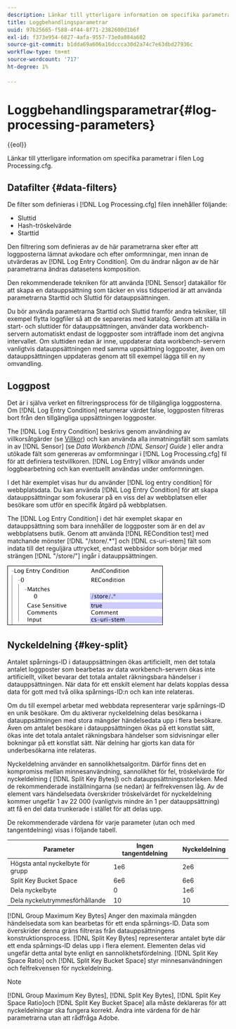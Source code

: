 ```yaml
---
description: Länkar till ytterligare information om specifika parametrar i filen Log Processing.cfg.
title: Loggbehandlingsparametrar
uuid: 97b25665-f588-4f44-8f71-2382600d1b6f
exl-id: f373e954-6827-4afa-9557-73e0a884a602
source-git-commit: b1dda69a606a16dccca30d2a74c7e63dbd27936c
workflow-type: tm+mt
source-wordcount: '717'
ht-degree: 1%

---
```


# Loggbehandlingsparametrar{#log-processing-parameters}

{{eol}}

Länkar till ytterligare information om specifika parametrar i filen Log Processing.cfg.

<!--
c_data_filters.xml
-->

## Datafilter {#data-filters}

De filter som definieras i [!DNL Log Processing.cfg] filen innehåller följande:

* Sluttid
* Hash-tröskelvärde
* Starttid

Den filtrering som definieras av de här parametrarna sker efter att loggposterna lämnat avkodare och efter omformningar, men innan de utvärderas av [!DNL Log Entry Condition]. Om du ändrar någon av de här parametrarna ändras datasetens komposition.

Den rekommenderade tekniken för att använda [!DNL Sensor] datakällor för att skapa en datauppsättning som täcker en viss tidsperiod är att använda parametrarna Starttid och Sluttid för datauppsättningen.

Du bör använda parametrarna Starttid och Sluttid framför andra tekniker, till exempel flytta loggfiler så att de separeras med katalog. Genom att ställa in start- och sluttider för datauppsättningen, använder data workbench-servern automatiskt endast de loggposter som inträffade inom det angivna intervallet. Om sluttiden redan är inne, uppdaterar data workbench-servern vanligtvis datauppsättningen med samma uppsättning loggposter, även om datauppsättningen uppdateras genom att till exempel lägga till en ny omvandling.

<!--
c_log_entry_con.xml
-->

## Loggpost

Det är i själva verket en filtreringsprocess för de tillgängliga loggposterna. Om [!DNL Log Entry Condition] returnerar värdet false, loggposten filtreras bort från den tillgängliga uppsättningen loggposter.

The [!DNL Log Entry Condition] beskrivs genom användning av villkorsåtgärder (se [Villkor](../../../home/c-dataset-const-proc/c-conditions/c-abt-cond.md)) och kan använda alla inmatningsfält som samlats in av [!DNL Sensor] (se *Data Workbench [!DNL Sensor] Guide* ) eller andra utökade fält som genereras av omformningar i [!DNL Log Processing.cfg] fil för att definiera testvillkoren. [!DNL Log Entry] villkor används under loggbearbetning och kan eventuellt användas under omformningen.

I det här exemplet visas hur du använder [!DNL log entry condition] för webbplatsdata. Du kan använda [!DNL Log Entry Condition] för att skapa datauppsättningar som fokuserar på en viss del av webbplatsen eller besökare som utför en specifik åtgärd på webbplatsen.

The [!DNL Log Entry Condition] i det här exemplet skapar en datauppsättning som bara innehåller de loggposter som är en del av webbplatsens butik. Genom att använda [!DNL RECondition test] med matchande mönster [!DNL "/store/.*"] och [!DNL cs-uri-stem] fält som indata till det reguljära uttrycket, endast webbsidor som börjar med strängen [!DNL "/store/"] ingår i datauppsättningen.

![](assets/cfg_LogProcessing_LogEntryCondition.png)

<!--
c_key_split.xml
-->

## Nyckeldelning {#key-split}

Antalet spårnings-ID i datauppsättningen ökas artificiellt, men det totala antalet loggposter som bearbetas av data workbench-servern ökas inte artificiellt, vilket bevarar det totala antalet räkningsbara händelser i datauppsättningen. När data för ett enskilt element har delats kopplas dessa data för gott med två olika spårnings-ID:n och kan inte relateras.

Om du till exempel arbetar med webbdata representerar varje spårnings-ID en unik besökare. Om du aktiverar nyckeldelning delas besökarna i datauppsättningen med stora mängder händelsedata upp i flera besökare. Även om antalet besökare i datauppsättningen ökas på ett konstlat sätt, ökas inte det totala antalet räkningsbara händelser som sidvisningar eller bokningar på ett konstlat sätt. När delning har gjorts kan data för underbesökarna inte relateras.

Nyckeldelning använder en sannolikhetsalgoritm. Därför finns det en kompromiss mellan minnesanvändning, sannolikhet för fel, tröskelvärde för nyckeldelning ( [!DNL Split Key Bytes]) och datauppsättningsstorleken. Med de rekommenderade inställningarna (se nedan) är felfrekvensen låg. Av de element vars händelsedata överskrider tröskelvärdet för nyckeldelning kommer ungefär 1 av 22 000 (vanligtvis mindre än 1 per datauppsättning) att få en del data trunkerade i stället för att delas upp.

De rekommenderade värdena för varje parameter (utan och med tangentdelning) visas i följande tabell.

| Parameter | Ingen tangentdelning | Nyckeldelning |
|---|---|---|
| Högsta antal nyckelbyte för grupp | 1e6 | 2e6 |
| Split Key Bucket Space | 6e6 | 6e6 |
| Dela nyckelbyte | 0 | 1e6 |
| Dela nyckelutrymmesförhållande | 10 | 10 |

[!DNL Group Maximum Key Bytes] Anger den maximala mängden händelsedata som kan bearbetas för ett enda spårnings-ID. Data som överskrider denna gräns filtreras från datauppsättningens konstruktionsprocess. [!DNL Split Key Bytes] representerar antalet byte där ett enda spårnings-ID delas upp i flera element. Elementen delas vid ungefär detta antal byte enligt en sannolikhetsfördelning. [!DNL Split Key Space Ratio] och [!DNL Split Key Bucket Space] styr minnesanvändningen och felfrekvensen för nyckeldelning.

>[!NOTE]
>
>[!DNL Group Maximum Key Bytes], [!DNL Split Key Bytes], [!DNL Split Key Space Ratio]och [!DNL Split Key Bucket Space] alla måste deklareras för att nyckeldelningar ska fungera korrekt. Ändra inte värdena för de här parametrarna utan att rådfråga Adobe.
